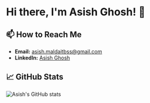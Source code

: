 # Hi there, I'm Asish Ghosh! 👋

## 📫 How to Reach Me

- **Email:** [asish.maldaitbss@gmail.com](mailto:asish.maldaitbss@gmail.com)
- **LinkedIn:** [Asish Ghosh](https://www.linkedin.com/in/asish-ghosh-20bb09248)

## 📈 GitHub Stats

![Asish's GitHub stats](https://github-readme-stats.vercel.app/api?username=asishghos&show_icons=true&theme=radical)
